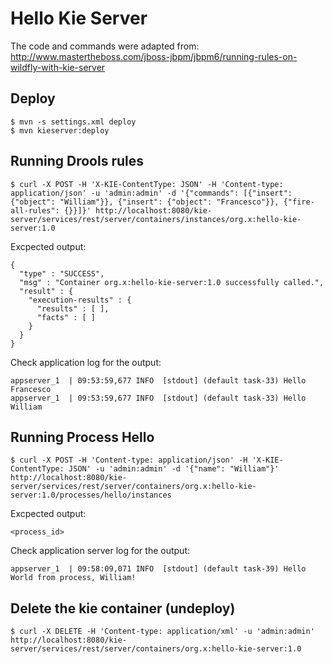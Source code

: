 # Hello Kie Server

The code and commands were adapted from:
http://www.mastertheboss.com/jboss-jbpm/jbpm6/running-rules-on-wildfly-with-kie-server

## Deploy

```
$ mvn -s settings.xml deploy
$ mvn kieserver:deploy
```

## Running Drools rules

```
$ curl -X POST -H 'X-KIE-ContentType: JSON' -H 'Content-type: application/json' -u 'admin:admin' -d '{"commands": [{"insert": {"object": "William"}}, {"insert": {"object": "Francesco"}}, {"fire-all-rules": {}}]}' http://localhost:8080/kie-server/services/rest/server/containers/instances/org.x:hello-kie-server:1.0
```

Excpected output:

```
{
  "type" : "SUCCESS",
  "msg" : "Container org.x:hello-kie-server:1.0 successfully called.",
  "result" : {
    "execution-results" : {
      "results" : [ ],
      "facts" : [ ]
    }
  }
}
```

Check application log for the output:

```
appserver_1  | 09:53:59,677 INFO  [stdout] (default task-33) Hello Francesco
appserver_1  | 09:53:59,677 INFO  [stdout] (default task-33) Hello William
```

## Running Process Hello

```
$ curl -X POST -H 'Content-type: application/json' -H 'X-KIE-ContentType: JSON' -u 'admin:admin' -d '{"name": "William"}' http://localhost:8080/kie-server/services/rest/server/containers/org.x:hello-kie-server:1.0/processes/hello/instances
```

Excpected output:

```
<process_id>
```

Check application server log for the output:

```
appserver_1  | 09:58:09,071 INFO  [stdout] (default task-39) Hello World from process, William!
```

## Delete the kie container (undeploy)

```
$ curl -X DELETE -H 'Content-type: application/xml' -u 'admin:admin' http://localhost:8080/kie-server/services/rest/server/containers/org.x:hello-kie-server:1.0
```

